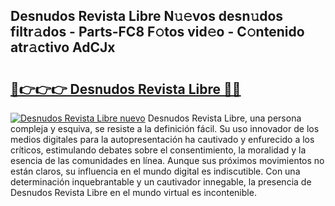 ## Desnudos Revista Libre N𝚞𝚎vos desn𝚞dos filtr𝚊dos - Parts-FC8 F𝚘tos vid𝚎o - C𝚘ntenido atr𝚊ctivo AdCJx

# <h2><a href="http://mb1wf5.tromn.icu/?c=Desnudos+Revista+Libre">🔗👉👉👉 Desnudos Revista Libre 🔗🔗</a></h2>

[![Desnudos Revista Libre nuevo](https://i.imgur.com/pEAQMta.gif)](http://mb1wf5.tromn.icu/?c=Desnudos+Revista+Libre)
Desnudos Revista Libre, una persona compleja y esquiva, se resiste a la definición fácil. Su uso innovador de los medios digitales para la autopresentación ha cautivado y enfurecido a los críticos, estimulando debates sobre el consentimiento, la moralidad y la esencia de las comunidades en línea. Aunque sus próximos movimientos no están claros, su influencia en el mundo digital es indiscutible. Con una determinación inquebrantable y un cautivador innegable, la presencia de Desnudos Revista Libre en el mundo virtual es incontenible.
